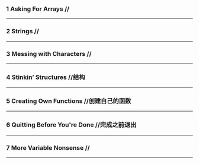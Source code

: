 ### 1 Asking For Arrays //

--------------------------------------------------

### 2 Strings //

--------------------------------------------------

### 3 Messing with Characters //

--------------------------------------------------

### 4 Stinkin’ Structures //结构

--------------------------------------------------

### 5 Creating Own Functions  //创建自己的函数

--------------------------------------------------

### 6 Quitting Before You're Done //完成之前退出

--------------------------------------------------

### 7 More Variable Nonsense  //

--------------------------------------------------
